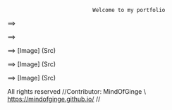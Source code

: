                                Welcome to my portfolio




⟹ <script src="//360.vizor.io/scripts/embed.js" data-vizorurl="https://360.vizor.io/embed/v/6qkdk" ></script>

⟹ <script src="//360.vizor.io/scripts/embed.js" data-vizorurl="https://360.vizor.io/embed/v/jja80" ></script>

⟹ [Image] (Src)

⟹ [Image] (Src)

⟹ [Image] (Src)



























All rights reserved //Contributor: MindOfGinge \ https://mindofginge.github.io/ //
 
